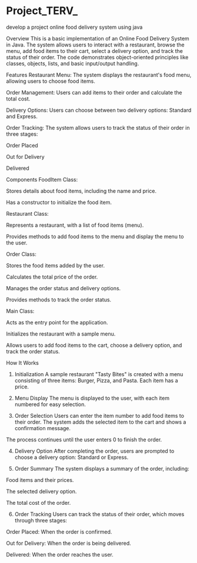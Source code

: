 # Project_TERV_
develop a project online food delivery system using java 

Overview
This is a basic implementation of an Online Food Delivery System in Java. The system allows users to interact with a restaurant, browse the menu, add food items to their cart, select a delivery option, and track the status of their order. The code demonstrates object-oriented principles like classes, objects, lists, and basic input/output handling.

Features
Restaurant Menu: The system displays the restaurant's food menu, allowing users to choose food items.

Order Management: Users can add items to their order and calculate the total cost.

Delivery Options: Users can choose between two delivery options: Standard and Express.

Order Tracking: The system allows users to track the status of their order in three stages:

Order Placed

Out for Delivery

Delivered

Components
FoodItem Class:

Stores details about food items, including the name and price.

Has a constructor to initialize the food item.

Restaurant Class:

Represents a restaurant, with a list of food items (menu).

Provides methods to add food items to the menu and display the menu to the user.

Order Class:

Stores the food items added by the user.

Calculates the total price of the order.

Manages the order status and delivery options.

Provides methods to track the order status.

Main Class:

Acts as the entry point for the application.

Initializes the restaurant with a sample menu.

Allows users to add food items to the cart, choose a delivery option, and track the order status.

How It Works
1. Initialization
A sample restaurant "Tasty Bites" is created with a menu consisting of three items: Burger, Pizza, and Pasta. Each item has a price.

2. Menu Display
The menu is displayed to the user, with each item numbered for easy selection.

3. Order Selection
Users can enter the item number to add food items to their order. The system adds the selected item to the cart and shows a confirmation message.

The process continues until the user enters 0 to finish the order.

4. Delivery Option
After completing the order, users are prompted to choose a delivery option: Standard or Express.

5. Order Summary
The system displays a summary of the order, including:

Food items and their prices.

The selected delivery option.

The total cost of the order.

6. Order Tracking
Users can track the status of their order, which moves through three stages:

Order Placed: When the order is confirmed.

Out for Delivery: When the order is being delivered.

Delivered: When the order reaches the user.
